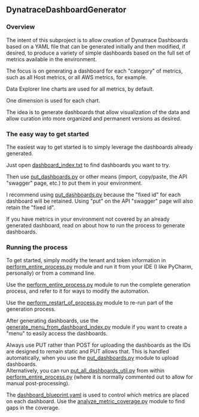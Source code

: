 ## DynatraceDashboardGenerator

### Overview
The intent of this subproject is to allow creation of Dynatrace Dashboards based on a YAML file that can be generated initially and then modified, if desired, to produce a variety of simple dashboards based on the full set of metrics available in the environment.

The focus is on generating a dashboard for each "category" of metrics, such as all Host metrics, or all AWS metrics, for example.

Data Explorer line charts are used for all metrics, by default.

One dimension is used for each chart.

The idea is to generate dashboards that allow visualization of the data and allow curation into more organized and permanent versions as desired.

### The easy way to get started

The easiest way to get started is to simply leverage the dashboards already generated.  

Just open [dashboard_index.txt](https://github.com/Dynatrace-Dave-Mauney/Automation/blob/main/DynatraceDashboardGenerator/dashboard_index.txt) to find dashboards you want to try.

Then use [put_dashboards.py](https://github.com/Dynatrace-Dave-Mauney/Automation/blob/main/Dashboards/put_dashboards.py) or other means (import, copy/paste, the API "swagger" page, etc.) to put them in your environment.

I recommend using [put_dashboards.py](https://github.com/Dynatrace-Dave-Mauney/Automation/blob/main/Dashboards/put_dashboards.py) because the "fixed id" for each dashboard will be retained.  Using "put" on the API "swagger" page will also retain the "fixed id". 

If you have metrics in your environment not covered by an already generated dashboard, read on about how to run the process to generate dashboards.

### Running the process

To get started, simply modify the tenant and token information in [perform_entire_process.py](https://github.com/Dynatrace-Dave-Mauney/Automation/blob/main/DynatraceDashboardGenerator/perform_entire_process.py) module and run it from your IDE (I like PyCharm, personally) or from a command line.

Use the [perform_entire_process.py](https://github.com/Dynatrace-Dave-Mauney/Automation/blob/main/DynatraceDashboardGenerator/perform_entire_process.py) module to run the complete generation process, and refer to it for ways to modify the automation.

Use the [perform_restart_of_process.py](https://github.com/Dynatrace-Dave-Mauney/Automation/blob/main/DynatraceDashboardGenerator/perform_restart_of_process.py) module to re-run part of the generation process.

After generating dashboards, use the [generate_menu_from_dashboard_index.py](https://github.com/Dynatrace-Dave-Mauney/Automation/blob/main/Dashboards/generate_menu_from_dashboard_index.py) module if you want to create a "menu" to easily access the dashboards.

Always use PUT rather than POST for uploading the dashboards as the IDs are designed to remain static and PUT allows that.  This is handled automatically, when you use the [put_dashboards.py](https://github.com/Dynatrace-Dave-Mauney/Automation/blob/main/Dashboards/put_dashboards.py) module to upload dashboards.  
Alternatively, you can run [put_all_dashboards_util.py](https://github.com/Dynatrace-Dave-Mauney/Automation/blob/main/DynatraceDashboardGenerator/put_all_dashboards_util.py) from within [perform_entire_process.py](https://github.com/Dynatrace-Dave-Mauney/Automation/blob/main/DynatraceDashboardGenerator/perform_entire_process.py) (where it is normally commented out to allow for manual post-processing).

The [dashboard_blueprint.yaml](https://github.com/Dynatrace-Dave-Mauney/Automation/blob/main/DynatraceDashboardGenerator/dashboard_blueprint.yaml) is used to control which metrics are placed on each dashboard.
Use the [analyze_metric_coverage.py](https://github.com/Dynatrace-Dave-Mauney/Automation/blob/main/DynatraceDashboardGenerator/analyze_metric_coverage.py) module to find gaps in the coverage.
